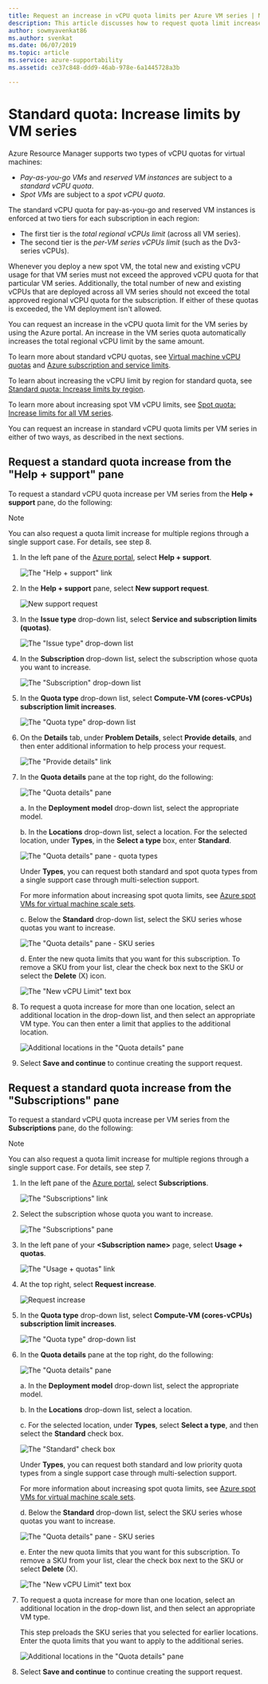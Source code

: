 ```yaml
---
title: Request an increase in vCPU quota limits per Azure VM series | Microsoft Docs
description: This article discusses how to request quota limit increases per VM vCPU.
author: sowmyavenkat86
ms.author: svenkat
ms.date: 06/07/2019
ms.topic: article
ms.service: azure-supportability
ms.assetid: ce37c848-ddd9-46ab-978e-6a1445728a3b

---
```


# Standard quota: Increase limits by VM series

Azure Resource Manager supports two types of vCPU quotas for virtual machines:
* *Pay-as-you-go VMs* and *reserved VM instances* are subject to a *standard vCPU quota*.
* *Spot VMs* are subject to a *spot vCPU quota*. 

The standard vCPU quota for pay-as-you-go and reserved VM instances is enforced at two tiers for each subscription in each region:
* The first tier is the *total regional vCPUs limit* (across all VM series).
* The second tier is the *per-VM series vCPUs limit* (such as the Dv3-series vCPUs). 

Whenever you deploy a new spot VM, the total new and existing vCPU usage for that VM series must not exceed the approved vCPU quota for that particular VM series. Additionally, the total number of new and existing vCPUs that are deployed across all VM series should not exceed the total approved regional vCPU quota for the subscription. If either of these quotas is exceeded, the VM deployment isn't allowed.

You can request an increase in the vCPU quota limit for the VM series by using the Azure portal. An increase in the VM series quota automatically increases the total regional vCPU limit by the same amount. 

To learn more about standard vCPU quotas, see [Virtual machine vCPU quotas](https://docs.microsoft.com/azure/virtual-machines/windows/quotas) and [Azure subscription and service limits](https://docs.microsoft.com/azure/azure-supportability/classic-deployment-model-quota-increase-requests). 

To learn about increasing the vCPU limit by region for standard quota, see [Standard quota: Increase limits by region](https://docs.microsoft.com/azure/azure-supportability/regional-quota-requests). 

To learn more about increasing spot VM vCPU limits, see [Spot quota: Increase limits for all VM series](https://docs.microsoft.com/azure/azure-supportability/low-priority-quota).

You can request an increase in standard vCPU quota limits per VM series in either of two ways, as described in the next sections.

## Request a standard quota increase from the "Help + support" pane

To request a standard vCPU quota increase per VM series from the **Help + support** pane, do the following: 

> [!NOTE]
> You can also request a quota limit increase for multiple regions through a single support case. For details, see step 8.

1. In the left pane of the [Azure portal](https://portal.azure.com), select **Help + support**.

   ![The "Help + support" link](./media/resource-manager-core-quotas-request/helpsupport.png)
 
1. In the **Help + support** pane, select **New support request**. 

    ![New support request](./media/resource-manager-core-quotas-request/newsupportrequest.png)

1. In the **Issue type** drop-down list, select **Service and subscription limits (quotas)**.

   ![The "Issue type" drop-down list](./media/resource-manager-core-quotas-request/issuetypedropdown.png)

1. In the **Subscription** drop-down list, select the subscription whose quota you want to increase.

   ![The "Subscription" drop-down list](./media/resource-manager-core-quotas-request/select-subscription-sr.png)
   
1. In the **Quota type** drop-down list, select **Compute-VM (cores-vCPUs) subscription limit increases**. 

   ![The "Quota type" drop-down list](./media/resource-manager-core-quotas-request/select-quota-type.png)

1. On the **Details** tab, under **Problem Details**, select **Provide details**, and then enter additional information to help process your request.

   ![The "Provide details" link](./media/resource-manager-core-quotas-request/provide-details.png)

1. In the **Quota details** pane at the top right, do the following:

   ![The "Quota details" pane](./media/resource-manager-core-quotas-request/1-7.png)

   a. In the **Deployment model** drop-down list, select the appropriate model.

   b. In the **Locations** drop-down list, select a location. For the selected location, under **Types**, in the **Select a type** box, enter **Standard**.

   ![The "Quota details" pane - quota types](./media/resource-manager-core-quotas-request/1-8.png)

   Under **Types**, you can request both standard and spot quota types from a single support case through multi-selection support.
   
   For more information about increasing spot quota limits, see [Azure spot VMs for virtual machine scale sets](https://docs.microsoft.com/azure/virtual-machine-scale-sets/use-spot).

   c. Below the **Standard** drop-down list, select the SKU series whose quotas you want to increase.

   ![The "Quota details" pane - SKU series](./media/resource-manager-core-quotas-request/1-9.png)

   d. Enter the new quota limits that you want for this subscription. To remove a SKU from your list, clear the check box next to the SKU or select the **Delete** (X) icon. 

   ![The "New vCPU Limit" text box](./media/resource-manager-core-quotas-request/1-10.png)

1. To request a quota increase for more than one location, select an additional location in the drop-down list, and then select an appropriate VM type. You can then enter a limit that applies to the additional location.

   ![Additional locations in the "Quota details" pane](./media/resource-manager-core-quotas-request/1-11.png)
   
1. Select **Save and continue** to continue creating the support request.

## Request a standard quota increase from the "Subscriptions" pane

To request a standard vCPU quota increase per VM series from the **Subscriptions** pane, do the following:

> [!NOTE]
> You can also request a quota limit increase for multiple regions through a single support case. For details, see step 7.

1. In the left pane of the [Azure portal](https://portal.azure.com), select **Subscriptions**.

   ![The "Subscriptions" link](./media/resource-manager-core-quotas-request/subscriptions.png)

1. Select the subscription whose quota you want to increase.

   ![The "Subscriptions" pane](./media/resource-manager-core-quotas-request/select-subscription.png)

1. In the left pane of your **\<Subscription name>** page, select **Usage + quotas**.

   ![The "Usage + quotas" link](./media/resource-manager-core-quotas-request/select-usage-quotas.png)

1. At the top right, select **Request increase**.

   ![Request increase](./media/resource-manager-core-quotas-request/request-increase.png)

1. In the **Quota type** drop-down list, select **Compute-VM (cores-vCPUs) subscription limit increases**.

   ![The "Quota type" drop-down list](./media/resource-manager-core-quotas-request/select-quota-type.png)
   
1. In the **Quota details** pane at the top right, do the following:

   ![The "Quota details" pane](./media/resource-manager-core-quotas-request/1-1-6.png)

   a. In the **Deployment model** drop-down list, select the appropriate model.

   b. In the **Locations** drop-down list, select a location. 
   
   c. For the selected location, under **Types**, select **Select a type**, and then select the **Standard** check box.

   ![The "Standard" check box](./media/resource-manager-core-quotas-request/1-1-7.png)
   
   Under **Types**, you can request both standard and low priority quota types from a single support case through multi-selection support.
   
   For more information about increasing spot quota limits, see [Azure spot VMs for virtual machine scale sets](https://docs.microsoft.com/azure/virtual-machine-scale-sets/use-spot).

   d. Below the **Standard** drop-down list, select the SKU series whose quotas you want to increase.

   ![The "Quota details" pane - SKU series](./media/resource-manager-core-quotas-request/1-1-8.png)

   e. Enter the new quota limits that you want for this subscription. To remove a SKU from your list, clear the check box next to the SKU or select **Delete** (X). 

   ![The "New vCPU Limit" text box](./media/resource-manager-core-quotas-request/1-1-9.png)
   
1. To request a quota increase for more than one location, select an additional location in the drop-down list, and then select an appropriate VM type. 

   This step preloads the SKU series that you selected for earlier locations. Enter the quota limits that you want to apply to the additional series.
   
   ![Additional locations in the "Quota details" pane](./media/resource-manager-core-quotas-request/1-1-10.png)
 
1. Select **Save and continue** to continue creating the support request.
